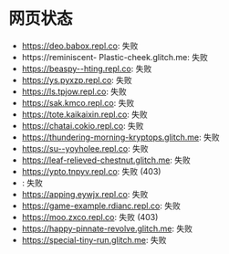 # 网页状态
- https://deo.babox.repl.co: 失败
- https://reminiscent- Plastic-cheek.glitch.me: 失败
- https://beaspy--hting.repl.co: 失败
- https://ys.pyxzp.repl.co: 失败
- https://ls.tpjow.repl.co: 失败
- https://sak.kmco.repl.co: 失败
- https://tote.kaikaixin.repl.co: 失败
- https://chatai.cokio.repl.co: 失败
- https://thundering-morning-kryptops.glitch.me: 失败
- https://su--yoyholee.repl.co: 失败
- https://leaf-relieved-chestnut.glitch.me: 失败
- https://ypto.tnpyv.repl.co: 失败 (403)
- : 失败
- https://apping.eywjx.repl.co: 失败
- https://game-example.rdianc.repl.co: 失败
- https://moo.zxco.repl.co: 失败 (403)
- https://happy-pinnate-revolve.glitch.me: 失败
- https://special-tiny-run.glitch.me: 失败
